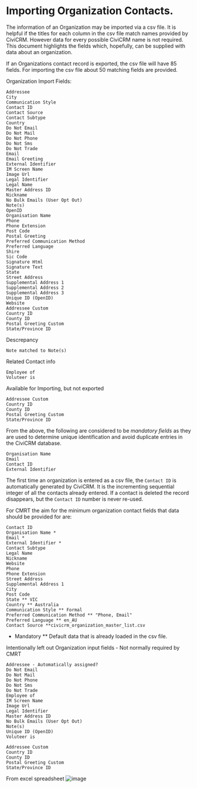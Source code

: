 # Importing Organization Contacts.

The information of an Organization may be imported via a csv file. It is helpful if the titles for each column in the csv file match names provided by CiviCRM. However data for every possible CiviCRM name is not required. This document highlights the fields which, hopefully, can be supplied with data about an organization.

If an Organizations contact record is exported, the csv file will have 85 fields. For importing the csv file about 50 matching fields are provided.

Organization Import Fields:
```
Addressee
City
Communication Style
Contact ID
Contact Source
Contact Subtype
Country
Do Not Email
Do Not Mail
Do Not Phone
Do Not Sms
Do Not Trade
Email
Email Greeting
External Identifier
IM Screen Name
Image Url
Legal Identifier
Legal Name
Master Address ID
Nickname
No Bulk Emails (User Opt Out)
Note(s)
OpenID
Organisation Name
Phone
Phone Extension
Post Code
Postal Greeting
Preferred Communication Method
Preferred Language
Shire
Sic Code
Signature Html
Signature Text
State
Street Address
Supplemental Address 1
Supplemental Address 2
Supplemental Address 3
Unique ID (OpenID)
Website
Addressee Custom
Country ID
County ID
Postal Greeting Custom
State/Province ID
```
Descrepancy
```
Note matched to Note(s)
```
Related Contact info
```
Employee of
Voluteer is
```
Available for Importing, but not exported
```
Addressee Custom
Country ID
County ID
Postal Greeting Custom
State/Province ID
```
From the above, the following are considered to be *mandatory fields* as they are used to determine unique identification and avoid duplicate entries in the CiviCRM database.
```
Organisation Name
Email
Contact ID
External Identifier
```
The first time an organization is entered as a csv file, the `Contact ID` is automatically generated by CiviCRM. It is the incrementing sequential integer of all the contacts already entered. If a contact is deleted the record disappears, but the `Contact ID` number is never re-used.


For CMRT the aim for the minimum organization contact fields that data should be provided for are:
```
Contact ID 
Organisation Name *
Email *
External Identifier *
Contact Subtype
Legal Name
Nickname
Website
Phone
Phone Extension
Street Address
Supplemental Address 1
City
Post Code
State ** VIC
Country ** Australia
Communication Style ** Formal
Preferred Communication Method ** "Phone, Email"
Preferred Language ** en_AU
Contact Source **civicrm_organization_master_list.csv
```
* Mandatory
** Default data that is already loaded in the csv file.
  
Intentionally left out Organization input fields - Not normally required by CMRT
```
Addressee - Automatically assigned?
Do Not Email
Do Not Mail
Do Not Phone
Do Not Sms
Do Not Trade
Employee of
IM Screen Name
Image Url
Legal Identifier
Master Address ID
No Bulk Emails (User Opt Out)
Note(s)
Unique ID (OpenID)
Voluteer is

Addressee Custom
Country ID
County ID
Postal Greeting Custom
State/Province ID
```


From excel spreadsheet
![image](https://github.com/user-attachments/assets/ee3f1108-8f45-451d-b75c-58e08dad6cd0)

